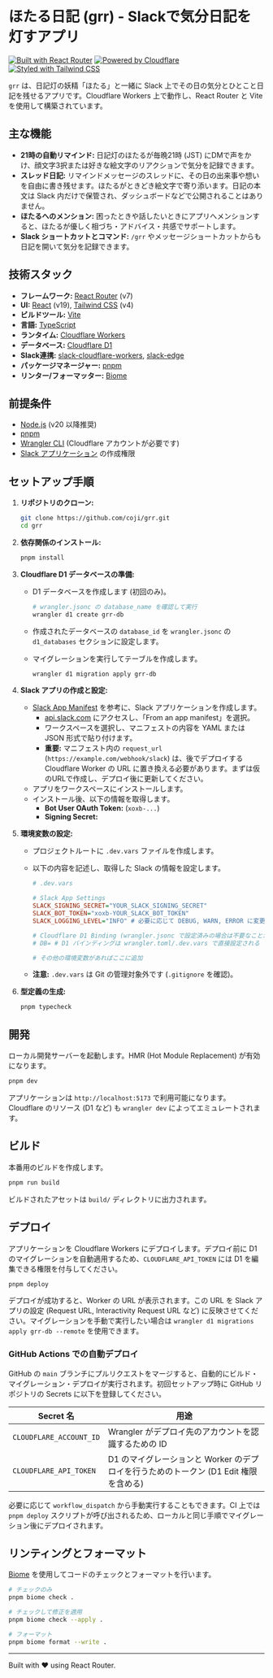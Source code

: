 # ほたる日記 (grr) - Slackで気分日記を灯すアプリ

[![Built with React Router](https://img.shields.io/badge/Built%20with-React%20Router-7d32e1)](https://reactrouter.com)
[![Powered by Cloudflare](https://img.shields.io/badge/Powered%20by-Cloudflare-f38020)](https://workers.cloudflare.com/)
[![Styled with Tailwind CSS](https://img.shields.io/badge/Styled%20with-Tailwind%20CSS-38b2ac)](https://tailwindcss.com)

`grr` は、日記灯の妖精「ほたる」と一緒に Slack 上でその日の気分とひとこと日記を残せるアプリです。Cloudflare Workers 上で動作し、React Router と Vite を使用して構築されています。

## 主な機能

* **21時の自動リマインド:** 日記灯のほたるが毎晩21時 (JST) にDMで声をかけ、顔文字3択または好きな絵文字のリアクションで気分を記録できます。
* **スレッド日記:** リマインドメッセージのスレッドに、その日の出来事や想いを自由に書き残せます。ほたるがときどき絵文字で寄り添います。日記の本文は Slack 内だけで保管され、ダッシュボードなどで公開されることはありません。
* **ほたるへのメンション:** 困ったときや話したいときにアプリへメンションすると、ほたるが優しく相づち・アドバイス・共感でサポートします。
* **Slack ショートカットとコマンド:** `/grr` やメッセージショートカットからも日記を開いて気分を記録できます。

## 技術スタック

* **フレームワーク:** [React Router](https://reactrouter.com/) (v7)
* **UI:** [React](https://react.dev/) (v19), [Tailwind CSS](https://tailwindcss.com/) (v4)
* **ビルドツール:** [Vite](https://vitejs.dev/)
* **言語:** [TypeScript](https://www.typescriptlang.org/)
* **ランタイム:** [Cloudflare Workers](https://workers.cloudflare.com/)
* **データベース:** [Cloudflare D1](https://developers.cloudflare.com/d1/)
* **Slack連携:** [slack-cloudflare-workers](https://github.com/slackapi/slack-cloudflare-workers), [slack-edge](https://github.com/slackapi/slack-edge)
* **パッケージマネージャー:** [pnpm](https://pnpm.io/)
* **リンター/フォーマッター:** [Biome](https://biomejs.dev/)

## 前提条件

* [Node.js](https://nodejs.org/) (v20 以降推奨)
* [pnpm](https://pnpm.io/installation)
* [Wrangler CLI](https://developers.cloudflare.com/workers/wrangler/install-and-update/) (Cloudflare アカウントが必要です)
* [Slack アプリケーション](https://api.slack.com/apps) の作成権限

## セットアップ手順

1. **リポジトリのクローン:**

    ```bash
    git clone https://github.com/coji/grr.git
    cd grr
    ```

2. **依存関係のインストール:**

    ```bash
    pnpm install
    ```

3. **Cloudflare D1 データベースの準備:**
    * D1 データベースを作成します (初回のみ)。

        ```bash
        # wrangler.jsonc の database_name を確認して実行
        wrangler d1 create grr-db
        ```

    * 作成されたデータベースの `database_id` を `wrangler.jsonc` の `d1_databases` セクションに設定します。
    * マイグレーションを実行してテーブルを作成します。

        ```bash
        wrangler d1 migration apply grr-db
        ```

4. **Slack アプリの作成と設定:**
    * [Slack App Manifest](./slack-app-manifest.example.json) を参考に、Slack アプリケーションを作成します。
        * [api.slack.com](https://api.slack.com/apps?new_app=1) にアクセスし、「From an app manifest」を選択。
        * ワークスペースを選択し、マニフェストの内容を YAML または JSON 形式で貼り付けます。
        * **重要:** マニフェスト内の `request_url` (`https://example.com/webhook/slack`) は、後でデプロイする Cloudflare Worker の URL に置き換える必要があります。まずは仮のURLで作成し、デプロイ後に更新してください。
    * アプリをワークスペースにインストールします。
    * インストール後、以下の情報を取得します。
        * **Bot User OAuth Token:** (`xoxb-...`)
        * **Signing Secret:**

5. **環境変数の設定:**
    * プロジェクトルートに `.dev.vars` ファイルを作成します。
    * 以下の内容を記述し、取得した Slack の情報を設定します。

        ```ini
        # .dev.vars

        # Slack App Settings
        SLACK_SIGNING_SECRET="YOUR_SLACK_SIGNING_SECRET"
        SLACK_BOT_TOKEN="xoxb-YOUR_SLACK_BOT_TOKEN"
        SLACK_LOGGING_LEVEL="INFO" # 必要に応じて DEBUG, WARN, ERROR に変更

        # Cloudflare D1 Binding (wrangler.jsonc で設定済みの場合は不要なことが多い)
        # DB= # D1 バインディングは wrangler.toml/.dev.vars で直接設定される

        # その他の環境変数があればここに追加
        ```

    * **注意:** `.dev.vars` は Git の管理対象外です (`.gitignore` を確認)。

6. **型定義の生成:**

    ```bash
    pnpm typecheck
    ```

## 開発

ローカル開発サーバーを起動します。HMR (Hot Module Replacement) が有効になります。

```bash
pnpm dev
```

アプリケーションは `http://localhost:5173` で利用可能になります。Cloudflare のリソース (D1 など) も `wrangler dev` によってエミュレートされます。

## ビルド

本番用のビルドを作成します。

```bash
pnpm run build
```

ビルドされたアセットは `build/` ディレクトリに出力されます。

## デプロイ

アプリケーションを Cloudflare Workers にデプロイします。デプロイ前に D1 のマイグレーションを自動適用するため、`CLOUDFLARE_API_TOKEN` には D1 を編集できる権限を付与してください。

```bash
pnpm deploy
```

デプロイが成功すると、Worker の URL が表示されます。この URL を Slack アプリの設定 (Request URL, Interactivity Request URL など) に反映させてください。マイグレーションを手動で実行したい場合は `wrangler d1 migrations apply grr-db --remote` を使用できます。

### GitHub Actions での自動デプロイ

GitHub の `main` ブランチにプルリクエストをマージすると、自動的にビルド・マイグレーション・デプロイが実行されます。初回セットアップ時に GitHub リポジトリの Secrets に以下を登録してください。

| Secret 名 | 用途 |
| --- | --- |
| `CLOUDFLARE_ACCOUNT_ID` | Wrangler がデプロイ先のアカウントを認識するための ID |
| `CLOUDFLARE_API_TOKEN` | D1 のマイグレーションと Worker のデプロイを行うためのトークン (D1 Edit 権限を含める) |

必要に応じて `workflow_dispatch` から手動実行することもできます。CI 上では `pnpm deploy` スクリプトが呼び出されるため、ローカルと同じ手順でマイグレーション後にデプロイされます。

## リンティングとフォーマット

[Biome](https://biomejs.dev/) を使用してコードのチェックとフォーマットを行います。

```bash
# チェックのみ
pnpm biome check .

# チェックして修正を適用
pnpm biome check --apply .

# フォーマット
pnpm biome format --write .
```

---

Built with ❤️ using React Router.
